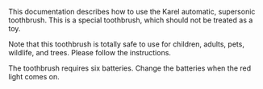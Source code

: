 This documentation describes how to use the Karel automatic, supersonic toothbrush. This is a special toothbrush, which should not be treated as a toy.

Note that this toothbrush is totally safe to use for children, adults, pets, wildlife, and trees. Please follow the instructions.

The toothbrush requires six batteries. Change the batteries when the red light comes on.
